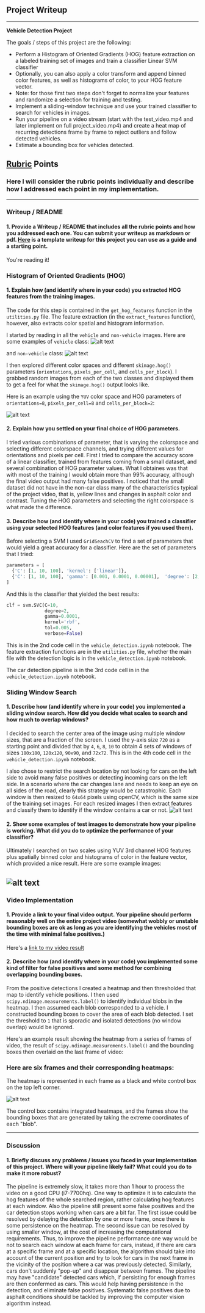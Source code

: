 ## Project Writeup


---

**Vehicle Detection Project**

The goals / steps of this project are the following:

* Perform a Histogram of Oriented Gradients (HOG) feature extraction on a labeled training set of images and train a classifier Linear SVM classifier
* Optionally, you can also apply a color transform and append binned color features, as well as histograms of color, to your HOG feature vector. 
* Note: for those first two steps don't forget to normalize your features and randomize a selection for training and testing.
* Implement a sliding-window technique and use your trained classifier to search for vehicles in images.
* Run your pipeline on a video stream (start with the test_video.mp4 and later implement on full project_video.mp4) and create a heat map of recurring detections frame by frame to reject outliers and follow detected vehicles.
* Estimate a bounding box for vehicles detected.

[//]: # (Image References)
[cars]:   ./writeup_images/cars.png
[colorspaces]: ./writeup_images/Color-spaces.png
[windows]: ./writeup_images/windows.png
[processedtestimages]: ./writeup_images/processed_test_images.png
[noncars]: ./writeup_images/non-cars.png
[hog]: ./writeup_images/HOG.png
[video]: ./project_video_result.mp4

## [Rubric](https://review.udacity.com/#!/rubrics/513/view) Points
### Here I will consider the rubric points individually and describe how I addressed each point in my implementation.  

---
### Writeup / README

#### 1. Provide a Writeup / README that includes all the rubric points and how you addressed each one.  You can submit your writeup as markdown or pdf.  [Here](https://github.com/udacity/CarND-Vehicle-Detection/blob/master/writeup_template.md) is a template writeup for this project you can use as a guide and a starting point.  

You're reading it!

### Histogram of Oriented Gradients (HOG)

#### 1. Explain how (and identify where in your code) you extracted HOG features from the training images.

The code for this step is contained in the `get_hog_features` function in the `utilities.py` file. The feature extraction (in the `extract_features` function), however, also extracts color spatial and histogram information.

I started by reading in all the `vehicle` and `non-vehicle` images.  Here are some examples of  `vehicle` class:
![alt text][cars]

and `non-vehicle` class:
![alt text][noncars]

I then explored different color spaces and different `skimage.hog()` parameters (`orientations`, `pixels_per_cell`, and `cells_per_block`).  I grabbed random images from each of the two classes and displayed them to get a feel for what the `skimage.hog()` output looks like.

Here is an example using the `YUV` color space and HOG parameters of `orientations=8`, `pixels_per_cell=8` and `cells_per_block=2`:


![alt text][HOG]

#### 2. Explain how you settled on your final choice of HOG parameters.

I tried various combinations of parameter, that is varying the colorspace and selecting different colorspace channels, and trying different values for orientations and pixels per cell. First I tried to compare the accuracy score of a linear classifier, trained from features coming from a small dataset, and several combination of HOG parameter values. 
What I obtaines was that with most of the training I would obtain more than 99% accuracy, although the final video output had many false positives. 
I noticed that the small dataset did not have in the non-car class many of the characteristics typical of the project video, that is, yellow lines and changes in asphalt color and contrast.
Tuning the HOG parameters and selecting the right colorspace is what made the difference.

#### 3. Describe how (and identify where in your code) you trained a classifier using your selected HOG features (and color features if you used them).

Before selecting a SVM I used `GridSeachCV` to find a set of parameters that would yield a great accuracy for a classifier. Here are the set of parameters that I tried:
```python
parameters = [
  {'C': [1, 10, 100], 'kernel': ['linear']},
  {'C': [1, 10, 100], 'gamma': [0.001, 0.0001, 0.00001],  'degree': [2, 3, 4], 'kernel': ['rbf']},
]
```
And this is the classifier that yielded the best results:

```python
clf = svm.SVC(C=10, 
              degree=2, 
              gamma=0.0001,
              kernel='rbf',
              tol=0.005, 
              verbose=False)
```

This is in the 2nd code cell in the `vehicle_detection.ipynb` notebook.
The feature extraction functions are in the `utilities.py` file, whether the main file with the detection logic is in the `vehicle_detection.ipynb` notebook.

The car detection pipeline is in the 3rd code cell in in the `vehicle_detection.ipynb` notebook. 
### Sliding Window Search

#### 1. Describe how (and identify where in your code) you implemented a sliding window search.  How did you decide what scales to search and how much to overlap windows?

I decided to search the center area of the image using multiple window sizes, that are a fraction of the screen. I used the y-axis size `720` as a starting point and divided that by `4`, `6`, `8`, `10` to obtain 4 sets of windows of sizes `180x180`, `120x120`, `90x90`, and `72x72`. This is in the 4th code cell in the `vehicle_detection.ipynb` notebook.

I also chose to restrict the search location by not looking for cars on the left side to avoid many false positives or detecting incoming cars on the left side. In a scenario where the car changes lane and needs to keep an eye on all sides of the road, clearly this strategy would be catastrophic.
Each window is then resized to `64x64` pixels using openCV, which is the same size of the training set images. 
For each resized images I then extract features and classify them to identify if the window contains a car or not.
![alt text][windows]

#### 2. Show some examples of test images to demonstrate how your pipeline is working.  What did you do to optimize the performance of your classifier?

Ultimately I searched on two scales using YUV 3rd channel HOG features plus spatially binned color and histograms of color in the feature vector, which provided a nice result.  Here are some example images:

![alt text][processedtestimages]
---

### Video Implementation

#### 1. Provide a link to your final video output.  Your pipeline should perform reasonably well on the entire project video (somewhat wobbly or unstable bounding boxes are ok as long as you are identifying the vehicles most of the time with minimal false positives.)
Here's a [link to my video result](./project_video_result.mp4)


#### 2. Describe how (and identify where in your code) you implemented some kind of filter for false positives and some method for combining overlapping bounding boxes.

 From the positive detections I created a heatmap and then thresholded that map to identify vehicle positions.  I then used `scipy.ndimage.measurements.label()` to identify individual blobs in the heatmap.  I then assumed each blob corresponded to a vehicle.  I constructed bounding boxes to cover the area of each blob detected. I set the threshold to `1` that is sporadic and isolated detections (no window overlap) would be ignored.

Here's an example result showing the heatmap from a series of frames of video, the result of `scipy.ndimage.measurements.label()` and the bounding boxes then overlaid on the last frame of video:

### Here are six frames and their corresponding heatmaps:
The heatmap is represented in each frame as a black and white control box on the top left corner.

![alt text][processedtestimages]

The control box contains integrated heatmaps, and the frames show the bounding boxes that are generated by taking the extreme coordinates of each "blob".

---

### Discussion

#### 1. Briefly discuss any problems / issues you faced in your implementation of this project.  Where will your pipeline likely fail?  What could you do to make it more robust?

The pipeline is extremely slow, it takes more than 1 hour to process the video on a good CPU (i7-7700hq).
One way to optimize it is to calculate the hog features of the whole searched region, rather calculating hog features at each window. Also the pipeline still present some false positives and the car detection stops working when cars are a bit far.
The first issue could be resolved by delaying the detection by one or more frame, once there is some persistence on the heatmap. The second issue can be resolved by using smaller window, at the cost of increasing the computational requirements.
Thus, to improve the pipeline performance one way would be not to search each window at each frame for cars, instead, if there are cars at a specific frame and at a specific location, the algorithm should take into account of the current position and try to look for cars in the next frame in the vicinity of the position where a car was previously detected.
Similarly, cars don't suddenly "pop-up" and disappear between frames. The pipeline may have "candidate" detected cars which, if persisting for enough frames are then confermed as cars. This would help having persistence in the detection, and eliminate false positives. Systematic false positives due to asphalt conditions should be tackled by improving the computer vision algorithm instead.

